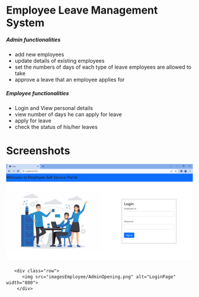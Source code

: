 # Employee Leave Management System
##### Admin functionalities
* add new employees
* update details of existing employees
* set the numbers of days of each type of leave employees are allowed to take
* approve a leave that an employee applies for

##### Employee functionalities
* Login and View personal details
* view number of days he can apply for leave 
* apply for leave
* check the status of his/her leaves

# Screenshots
<div class="container">

   <div class="col">
       <div class="row">
          <img src="imagesEmployee/loginPage.png" alt="LoginPage" width="800">
       </div>
   
       <div class="row">
          <img src="imagesEmployee/AdminOpening.png" alt="LoginPage" width="800">
        </div>
   </div>     
 </div>
